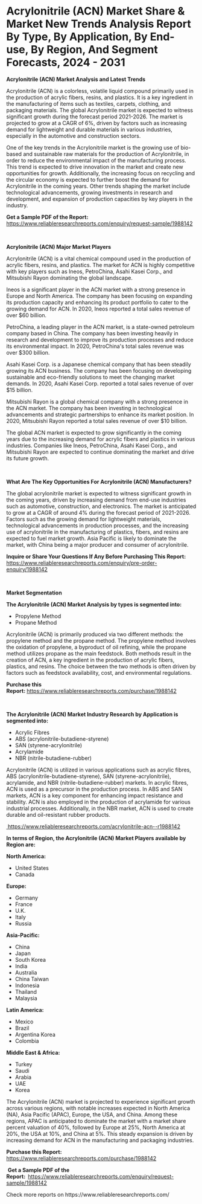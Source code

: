 <p><h1>Acrylonitrile (ACN) Market Share & Market New Trends Analysis Report By Type, By Application, By End-use, By Region, And Segment Forecasts, 2024 - 2031</h1></p><p><strong>Acrylonitrile (ACN) Market Analysis and Latest Trends</strong></p>
<p><p>Acrylonitrile (ACN) is a colorless, volatile liquid compound primarily used in the production of acrylic fibers, resins, and plastics. It is a key ingredient in the manufacturing of items such as textiles, carpets, clothing, and packaging materials. The global Acrylonitrile market is expected to witness significant growth during the forecast period 2021-2026. The market is projected to grow at a CAGR of 6%, driven by factors such as increasing demand for lightweight and durable materials in various industries, especially in the automotive and construction sectors. </p><p>One of the key trends in the Acrylonitrile market is the growing use of bio-based and sustainable raw materials for the production of Acrylonitrile, in order to reduce the environmental impact of the manufacturing process. This trend is expected to drive innovation in the market and create new opportunities for growth. Additionally, the increasing focus on recycling and the circular economy is expected to further boost the demand for Acrylonitrile in the coming years. Other trends shaping the market include technological advancements, growing investments in research and development, and expansion of production capacities by key players in the industry.</p></p>
<p><strong>Get a Sample PDF of the Report:&nbsp;</strong> <a href="https://www.reliableresearchreports.com/enquiry/request-sample/1988142">https://www.reliableresearchreports.com/enquiry/request-sample/1988142</a></p>
<p>&nbsp;</p>
<p><strong>Acrylonitrile (ACN) Major Market Players</strong></p>
<p><p>Acrylonitrile (ACN) is a vital chemical compound used in the production of acrylic fibers, resins, and plastics. The market for ACN is highly competitive with key players such as Ineos, PetroChina, Asahi Kasei Corp., and Mitsubishi Rayon dominating the global landscape. </p><p>Ineos is a significant player in the ACN market with a strong presence in Europe and North America. The company has been focusing on expanding its production capacity and enhancing its product portfolio to cater to the growing demand for ACN. In 2020, Ineos reported a total sales revenue of over $60 billion.</p><p>PetroChina, a leading player in the ACN market, is a state-owned petroleum company based in China. The company has been investing heavily in research and development to improve its production processes and reduce its environmental impact. In 2020, PetroChina's total sales revenue was over $300 billion.</p><p>Asahi Kasei Corp. is a Japanese chemical company that has been steadily growing its ACN business. The company has been focusing on developing sustainable and eco-friendly solutions to meet the changing market demands. In 2020, Asahi Kasei Corp. reported a total sales revenue of over $15 billion.</p><p>Mitsubishi Rayon is a global chemical company with a strong presence in the ACN market. The company has been investing in technological advancements and strategic partnerships to enhance its market position. In 2020, Mitsubishi Rayon reported a total sales revenue of over $10 billion.</p><p>The global ACN market is expected to grow significantly in the coming years due to the increasing demand for acrylic fibers and plastics in various industries. Companies like Ineos, PetroChina, Asahi Kasei Corp., and Mitsubishi Rayon are expected to continue dominating the market and drive its future growth.</p></p>
<p>&nbsp;</p>
<p><strong>What Are The Key Opportunities For Acrylonitrile (ACN) Manufacturers?</strong></p>
<p><p>The global acrylonitrile market is expected to witness significant growth in the coming years, driven by increasing demand from end-use industries such as automotive, construction, and electronics. The market is anticipated to grow at a CAGR of around 4% during the forecast period of 2021-2026. Factors such as the growing demand for lightweight materials, technological advancements in production processes, and the increasing use of acrylonitrile in the manufacturing of plastics, fibers, and resins are expected to fuel market growth. Asia Pacific is likely to dominate the market, with China being a major producer and consumer of acrylonitrile.</p></p>
<p><strong>Inquire or Share Your Questions If Any Before Purchasing This Report:</strong> <a href="https://www.reliableresearchreports.com/enquiry/pre-order-enquiry/1988142">https://www.reliableresearchreports.com/enquiry/pre-order-enquiry/1988142</a></p>
<p>&nbsp;</p>
<p><strong>Market Segmentation</strong></p>
<p><strong>The Acrylonitrile (ACN) Market Analysis by types is segmented into:</strong></p>
<p><ul><li>Propylene Method</li><li>Propane Method</li></ul></p>
<p><p>Acrylonitrile (ACN) is primarily produced via two different methods: the propylene method and the propane method. The propylene method involves the oxidation of propylene, a byproduct of oil refining, while the propane method utilizes propane as the main feedstock. Both methods result in the creation of ACN, a key ingredient in the production of acrylic fibers, plastics, and resins. The choice between the two methods is often driven by factors such as feedstock availability, cost, and environmental regulations.</p></p>
<p><strong>Purchase this Report:&nbsp;</strong><a href="https://www.reliableresearchreports.com/purchase/1988142">https://www.reliableresearchreports.com/purchase/1988142</a></p>
<p>&nbsp;</p>
<p><strong>The Acrylonitrile (ACN) Market Industry Research by Application is segmented into:</strong></p>
<p><ul><li>Acrylic Fibres</li><li>ABS (acrylonitrile-butadiene-styrene)</li><li>SAN (styrene-acrylonitrile)</li><li>Acrylamide</li><li>NBR (nitrile-butadiene-rubber)</li></ul></p>
<p><p>Acrylonitrile (ACN) is utilized in various applications such as acrylic fibres, ABS (acrylonitrile-butadiene-styrene), SAN (styrene-acrylonitrile), acrylamide, and NBR (nitrile-butadiene-rubber) markets. In acrylic fibres, ACN is used as a precursor in the production process. In ABS and SAN markets, ACN is a key component for enhancing impact resistance and stability. ACN is also employed in the production of acrylamide for various industrial processes. Additionally, in the NBR market, ACN is used to create durable and oil-resistant rubber products.</p></p>
<p><a href="https://www.reliableresearchreports.com/acrylonitrile-acn--r1988142">&nbsp;https://www.reliableresearchreports.com/acrylonitrile-acn--r1988142</a></p>
<p><strong>In terms of Region, the Acrylonitrile (ACN) Market Players available by Region are:</strong></p>
<p>
    <p> <strong> North America: </strong>
        <ul>
            <li>United States</li>
            <li>Canada</li>
        </ul>
        </p> 
    <p> <strong> Europe: </strong>
        <ul>
            <li>Germany</li>
            <li>France</li>
            <li>U.K.</li>
            <li>Italy</li>
            <li>Russia</li>
        </ul>
        </p> 
    <p> <strong> Asia-Pacific: </strong>
        <ul>
            <li>China</li>
            <li>Japan</li>
            <li>South Korea</li>
            <li>India</li>
            <li>Australia</li>
            <li>China Taiwan</li>
            <li>Indonesia</li>
            <li>Thailand</li>
            <li>Malaysia</li>
        </ul>
        </p> 
    <p> <strong> Latin America: </strong>
        <ul>
            <li>Mexico</li>
            <li>Brazil</li>
            <li>Argentina Korea</li>
            <li>Colombia</li>
        </ul>
        </p> 
    <p> <strong> Middle East & Africa: </strong>
        <ul>
            <li>Turkey</li>
            <li>Saudi</li>
            <li>Arabia</li>
            <li>UAE</li>
            <li>Korea</li>
        </ul>
    </p>
    </p>
<p><p>The Acrylonitrile (ACN) market is projected to experience significant growth across various regions, with notable increases expected in North America (NA), Asia Pacific (APAC), Europe, the USA, and China. Among these regions, APAC is anticipated to dominate the market with a market share percent valuation of 40%, followed by Europe at 25%, North America at 20%, the USA at 10%, and China at 5%. This steady expansion is driven by increasing demand for ACN in the manufacturing and packaging industries.</p></p>
<p><strong>Purchase this Report: </strong><a href="https://www.reliableresearchreports.com/purchase/1988142">https://www.reliableresearchreports.com/purchase/1988142</a></p>
<p>&nbsp;<strong>Get a Sample PDF of the Report:&nbsp;&nbsp;</strong><a href="https://www.reliableresearchreports.com/enquiry/request-sample/1988142">https://www.reliableresearchreports.com/enquiry/request-sample/1988142</a></p>
<p><strong></strong></p>
<p>Check more reports on https://www.reliableresearchreports.com/</p>